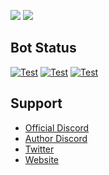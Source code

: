 <a herf="."><img align="up" src="https://github-readme-stats.vercel.app/api?username=akishoudayo&count_private=true&show_icons=true" /></a>
<a herf="."><img align="up" src="https://github-readme-stats.vercel.app/api/top-langs/?username=akishoudayo&count_private=true&show_icons=true" /></a>

## Bot Status
  [![Test](https://github.com/akishoudayo/python-bot/actions/workflows/main.yml/badge.svg)](https://github.com/akishoudayo/python-bot/actions/workflows/main.yml)
  [![Test](https://akishoudayo.herokuapp.com/versionsvg/)](https://github.com/akishoudayo/python-bot/releases/latest)
  [![Test](https://akishoudayo.herokuapp.com/releasesvg/)](https://akishoudayo.herokuapp.com/)

## Support 
  - [Official Discord](https://discord.gg/ewugvGV8YP)
  - [Author Discord](https://discordapp.com/users/749013126866927713)
  - [Twitter](https://twitter.com/akishou_dayo)
  - [Website](https://akishoudayo.herokuapp.com/home)
